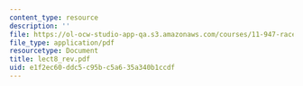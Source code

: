 ```yaml
---
content_type: resource
description: ''
file: https://ol-ocw-studio-app-qa.s3.amazonaws.com/courses/11-947-race-immigration-and-planning-spring-2005/e1f2ec60ddc5c95bc5a635a340b1ccdf_lect8_rev.pdf
file_type: application/pdf
resourcetype: Document
title: lect8_rev.pdf
uid: e1f2ec60-ddc5-c95b-c5a6-35a340b1ccdf
---
```

